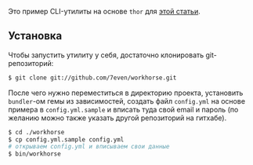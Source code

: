 Это пример CLI-утилиты на основе `thor` для [этой статьи](http://7vn.ru/blog/2012/02/20/thor/).

## Установка

Чтобы запустить утилиту у себя, достаточно клонировать git-репозиторий:

``` bash
$ git clone git://github.com/7even/workhorse.git
```

После чего нужно переместиться в директорию проекта, установить `bundler`-ом гемы из зависимостей, создать файл `config.yml` на основе примера в `config.yml.sample` и вписать туда свой email и пароль (по желанию можно также указать другой репозиторий на гитхабе).

``` bash
$ cd ./workhorse
$ cp config.yml.sample config.yml
# открываем config.yml и вписываем свои данные
$ bin/workhorse
```